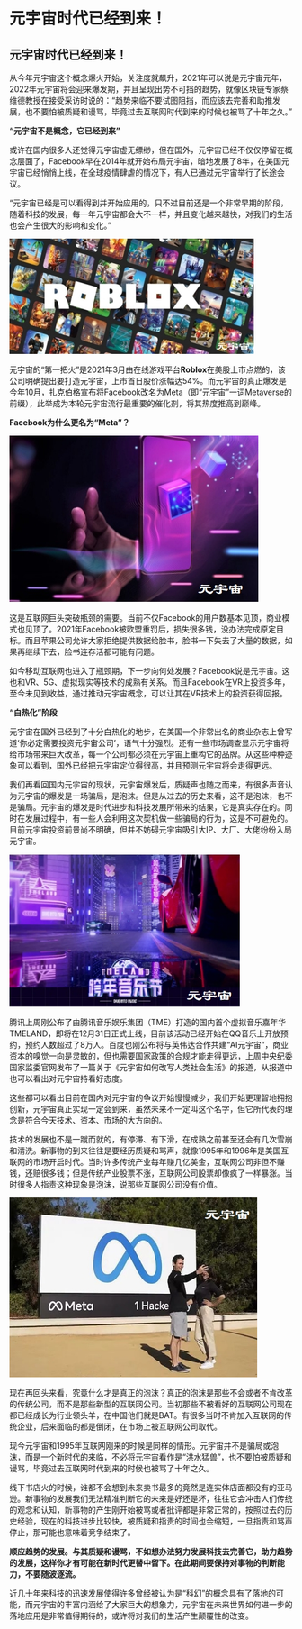 # 元宇宙时代已经到来！


## 元宇宙时代已经到来！



从今年元宇宙这个概念爆火开始，关注度就飙升，2021年可以说是元宇宙元年，2022年元宇宙将会迎来爆发期，并且呈现出势不可挡的趋势，就像区块链专家蔡维德教授在接受采访时说的：“趋势来临不要试图阻挡，而应该去完善和助推发展，也不要怕被质疑和谩骂，毕竟过去互联网时代到来的时候也被骂了十年之久。”

 **“元宇宙不是概念，它已经到来”**



或许在国内很多人还觉得元宇宙虚无缥缈，但在国外，元宇宙已经不仅仅停留在概念层面了，Facebook早在2014年就开始布局元宇宙，暗地发展了8年，在美国元宇宙已经悄悄上线，在全球疫情肆虐的情况下，有人已通过元宇宙举行了长途会议。

“元宇宙已经是可以看得到并开始应用的，只不过目前还是一个非常早期的阶段，随着科技的发展，每一年元宇宙都会大不一样，并且变化越来越快，对我们的生活也会产生很大的影响和变化。”

![](6fde12fe3008c008609b817a4382c92.jpg)

元宇宙的“第一把火”是2021年3月由在线游戏平台**Roblox**在美股上市点燃的，该公司明确提出要打造元宇宙，上市首日股价涨幅达54%。而元宇宙的真正爆发是今年10月，扎克伯格宣布将Facebook改名为Meta（即“元宇宙”一词Metaverse的前缀），此举成为本轮元宇宙流行最重要的催化剂，将其热度推高到巅峰。

**Facebook为什么更名为“Meta”？**

![](27bd10ddce3864fc6830b3a5f70efde.jpg)

这是互联网巨头突破瓶颈的需要。当前不仅Facebook的用户数基本见顶，商业模式也见顶了。2021年Facebook被欧盟重罚后，损失很多钱，没办法完成原定目标。而且苹果公司允许大家拒绝提供数据给脸书，脸书一下失去了大量的数据，如果再继续下去，脸书连存活都可能有问题。

如今移动互联网也进入了瓶颈期，下一步向何处发展？Facebook说是元宇宙。这也和VR、5G、虚拟现实等技术的成熟有关系。而且Facebook在VR上投资多年，至今未见到收益，通过推动元宇宙概念，可以让其在VR技术上的投资获得回报。

**“白热化”阶段**

 

元宇宙在国外已经到了十分白热化的地步，在美国一个非常出名的商业杂志上曾写道‘你必定需要投资元宇宙公司’，语气十分强烈。还有一些市场调查显示元宇宙将给市场带来巨大改革，每一个公司都必须在元宇宙上重构它的品牌。从这些种种迹象可以看到，国外已经把元宇宙定位得很高，并且预测元宇宙将会走得更远。

我们再看回国内元宇宙的现状，元宇宙爆发后，质疑声也随之而来，有很多声音认为元宇宙的爆发是一场骗局，是泡沫。但是从过去的历史来看，这不是泡沫，也不是骗局。元宇宙的爆发是时代进步和科技发展所带来的结果，它是真实存在的。同时在发展过程中，有一些人会利用这次契机做一些骗局的行为，这是不可避免的。目前元宇宙投资前景尚不明确，但并不妨碍元宇宙吸引大IP、大厂、大佬纷纷入局元宇宙。

![](8f535c38ede86b6b23bacb8f429a9e3.jpg)

腾讯上周刚公布了由腾讯音乐娱乐集团（TME）打造的国内首个虚拟音乐嘉年华TMELAND，即将在12月31日正式上线，目前该活动已经开始在QQ音乐上开放预约，预约人数超过了8万人。百度也刚公布将与英伟达合作共建“AI元宇宙”，商业资本的嗅觉一向是灵敏的，但也需要国家政策的合规才能走得更远，上周中央纪委国家监委官网发布了一篇关于《元宇宙如何改写人类社会生活》的报道，从报道中也可以看出对元宇宙持看好态度。

这些都可以看出目前在国内对元宇宙的争议开始慢慢减少，我们开始更理智地拥抱创新，元宇宙真正实现一定会到来，虽然未来不一定叫这个名字，但它所代表的理念是符合今天技术、资本、市场的大方向的。

技术的发展也不是一蹴而就的，有停滞、有下滑，在成熟之前甚至还会有几次雪崩和清洗。新事物的到来往往是要经历质疑和骂声，就像1995年和1996年是美国互联网的市场开启时代。当时许多传统产业每年赚几亿美金，互联网公司非但不赚钱，还赔很多钱；但是传统产业股票不涨，互联网公司股票却像疯了一样暴涨。当时很多人指责这种现象是泡沫，说那些互联网公司没有价值。



![](266be881bc55d04b1fe1c346af1c47e.jpg)

现在再回头来看，究竟什么才是真正的泡沫？真正的泡沫是那些不会或者不肯改革的传统公司，而不是那些新型的互联网公司。当初那些不被看好的互联网公司现在都已经成长为行业领头羊，在中国他们就是BAT。有很多当时不肯加入互联网的传统企业，后来面临的都是倒闭，在市场上被互联网公司取代。

现今元宇宙和1995年互联网刚来的时候是同样的情形。元宇宙并不是骗局或泡沫，而是一个新时代的来临，不必将元宇宙看作是“洪水猛兽”，也不要怕被质疑和谩骂，毕竟过去互联网时代到来的时候也被骂了十年之久。

线下书店火的时候，谁都不会想到未来卖书最多的竟然是连实体店面都没有的亚马逊。新事物的发展我们无法精准判断它的未来是好还是坏，往往它会冲击人们传统的观念和认知，新事物的产生刚开始被骂或者批评都是非常正常的，按照过去的历史经验，现在的科技进步比较快，被质疑和指责的时间也会缩短，一旦指责和骂声停止，那可能也意味着竞争结束了。

**顺应趋势的发展。与其质疑和谩骂，不如想办法努力发展科技去完善它，助力趋势的发展，这样你才有可能在新时代更替中留下。在此期间要保持对事物的判断能力，不要随波逐流。**

近几十年来科技的迅速发展使得许多曾经被认为是“科幻”的概念具有了落地的可能，而元宇宙的丰富内涵给了大家巨大的想象力，元宇宙在未来世界如何进一步的落地应用是非常值得期待的，或许将对我们的生活产生颠覆性的改变。
